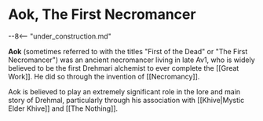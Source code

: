 # Aok, The First Necromancer

--8<-- "under_construction.md"

**Aok** (sometimes referred to with the titles "First of the Dead" or "The First Necromancer") was an ancient necromancer living in late Av1, who is widely believed to be the first Drehmari alchemist to ever complete the [[Great Work]]. He did so through the invention of [[Necromancy]].

Aok is believed to play an extremely significant role in the lore and main story of Drehmal, particularly through his association with [[Khive|Mystic Elder Khive]] and [[The Nothing]].